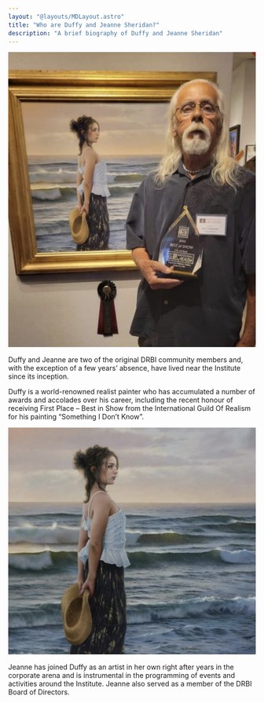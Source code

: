 ```yaml
---
layout: "@layouts/MDLayout.astro"
title: "Who are Duffy and Jeanne Sheridan?"
description: "A brief biography of Duffy and Jeanne Sheridan"
---
```


![Duffy and Jeanne Sheridan](./_duffy.jpg)

Duffy and Jeanne are two of the original DRBI community members and, with the exception of a few years’ absence, have lived near the Institute since its inception.

Duffy is a world-renowned realist painter who has accumulated a number of awards and accolades over his career, including the recent honour of receiving First Place – Best in Show from the International Guild Of Realism for his painting “Something I Don’t Know”.

![Something I Don’t Know](./_duffy_painting.jpg)

Jeanne has joined Duffy as an artist in her own right after years in the corporate arena and is instrumental in the programming of events and activities around the Institute.  Jeanne also served as a member of the DRBI Board of Directors.

<style>
  .prose img {
    display: block;
    max-width: 500px;
    max-height: 300px;
    width: auto; /* Ensures the image maintains its aspect ratio */
    height: auto; /* Ensures the image maintains its aspect ratio */
    margin-left: auto;
    margin-right: auto;
    border-radius: 8px;
    border-right: 4px solid #ccc;
    box-shadow: 0 4px 6px rgba(0, 0, 0, 0.1);
  }
</style>